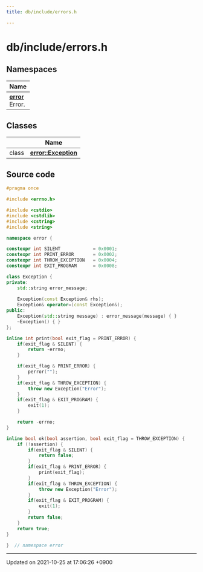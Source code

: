 ```yaml
---
title: db/include/errors.h

---
```


# db/include/errors.h



## Namespaces

| Name           |
| -------------- |
| **[error](/Namespaces/namespaceerror)** <br>Error.  |

## Classes

|                | Name           |
| -------------- | -------------- |
| class | **[error::Exception](/Classes/classerror_1_1Exception)**  |




## Source code

```cpp
#pragma once

#include <errno.h>

#include <cstdio>
#include <cstdlib>
#include <cstring>
#include <string>

namespace error {

constexpr int SILENT            = 0x0001;
constexpr int PRINT_ERROR       = 0x0002;
constexpr int THROW_EXCEPTION   = 0x0004;
constexpr int EXIT_PROGRAM      = 0x0008;

class Exception {
private:
    std::string error_message;
    
    Exception(const Exception& rhs);
    Exception& operator=(const Exception&);
public:
    Exception(std::string message) : error_message(message) { }
    ~Exception() { }
};

inline int print(bool exit_flag = PRINT_ERROR) {
    if(exit_flag & SILENT) {
        return -errno;
    }

    if(exit_flag & PRINT_ERROR) {
        perror("");
    }
    if(exit_flag & THROW_EXCEPTION) {
        throw new Exception("Error");
    }
    if(exit_flag & EXIT_PROGRAM) {
        exit(1);
    }

    return -errno;
}

inline bool ok(bool assertion, bool exit_flag = THROW_EXCEPTION) {
    if (!assertion) {
        if(exit_flag & SILENT) {
            return false;
        }
        if(exit_flag & PRINT_ERROR) {
            print(exit_flag);
        }
        if(exit_flag & THROW_EXCEPTION) {
            throw new Exception("Error");
        }
        if(exit_flag & EXIT_PROGRAM) {
            exit(1);
        }
        return false;
    }
    return true;
}

}  // namespace error
```


-------------------------------

Updated on 2021-10-25 at 17:06:26 +0900
